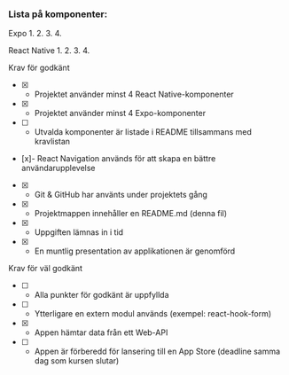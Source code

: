 




### Lista på komponenter:

Expo 
1.
2.
3.
4.

React Native
1.
2.
3.
4.


Krav för godkänt

- [x] - Projektet använder minst 4 React Native-komponenter

- [x] - Projektet använder minst 4 Expo-komponenter

- [ ] - Utvalda komponenter är listade i README tillsammans med kravlistan

- [x]- React Navigation används för att skapa en bättre användarupplevelse

- [x] - Git & GitHub har använts under projektets gång

- [x] - Projektmappen innehåller en README.md (denna fil)

- [x] - Uppgiften lämnas in i tid

- [x] - En muntlig presentation av applikationen är genomförd

Krav för väl godkänt

- [ ] - Alla punkter för godkänt är uppfyllda

- [ ] - Ytterligare en extern modul används (exempel: react-hook-form)

- [x] - Appen hämtar data från ett Web-API

- [ ] - Appen är förberedd för lansering till en App Store (deadline samma dag som kursen slutar)